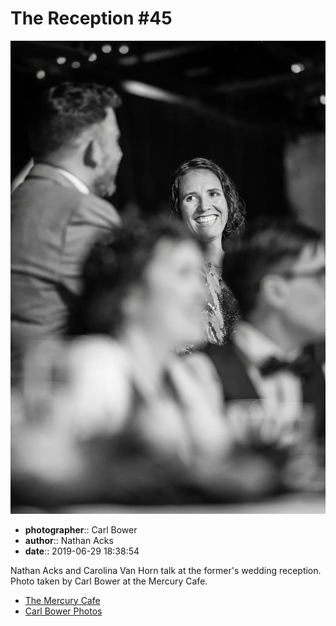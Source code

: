# The Reception #45

![Nathan Acks and Carolina Van Horn talk](assets/2019-06-29-set-3-the-reception-45.webp)

* **photographer**:: Carl Bower  
* **author**:: Nathan Acks  
* **date**:: 2019-06-29 18:38:54

Nathan Acks and Carolina Van Horn talk at the former's wedding reception. Photo taken by Carl Bower at the Mercury Cafe.

* [The Mercury Cafe](http://mercurycafe.com)
* [Carl Bower Photos](https://carlbowerphotos.com)
